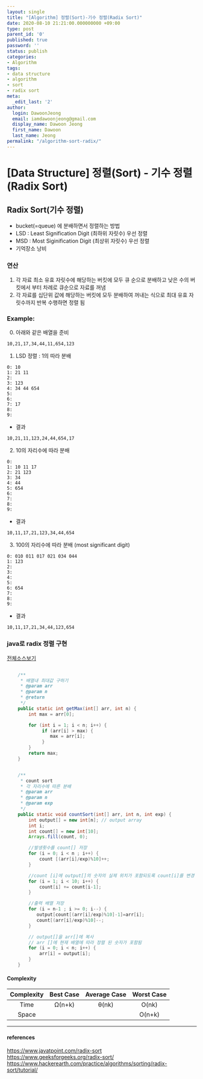 ```yaml
---
layout: single
title: "[Algorithm] 정렬(Sort)-기수 정렬(Radix Sort)"
date: 2020-08-10 21:21:00.000000000 +09:00
type: post
parent_id: '0'
published: true
password: ''
status: publish
categories:
- Algorithm
tags:
- data structure
- algorithm
- sort
- radix sort
meta:
  _edit_last: '2'
author:
  login: DawoonJeong
  email: iamdawoonjeong@gmail.com
  display_name: Dawoon Jeong
  first_name: Dawoon
  last_name: Jeong
permalink: "/algorithm-sort-radix/"
---
```

# [Data Structure] 정렬(Sort) - 기수 정렬(Radix Sort)

## Radix Sort(기수 정렬)
- bucket(=queue) 에 분배하면서 정렬하는 방법
- LSD : Least Signification Digit (최하위 자릿수) 우선 정렬
- MSD : Most Siginification Digit (최상위 자릿수) 우선 정렬
- 기억장소 낭비

### 연산
1. 각 자료 최소 유효 자릿수에 해당하는 버킷에 모두 큐 순으로 분배하고 낮은 수의 버킷에서 부터 차례로 큐순으로 자료를 꺼냄
2. 각 자료를 십단위 값에 해당하는 버킷에 모두 분배하여 꺼내는 식으로 최대 유효 자릿수까지 반복 수행하면 정렬 됨  

### Example:

0. 아래와 같은 배열을 준비  


```
10,21,17,34,44,11,654,123
```


1.  LSD 정렬  : 1의 따라 분배  


```
0: 10
1: 21 11
2:
3: 123
4: 34 44 654
5:
6:
7: 17
8:
9:
```


- 결과


```
10,21,11,123,24,44,654,17
```


2. 10의 자리수에 따라 분배


```
0:
1: 10 11 17
2: 21 123
3: 34
4: 44
5: 654
6:
7:
8:
9:
```


- 결과

```
10,11,17,21,123,34,44,654
```


3. 100의 자리수에 따라 분배 (most significant digit)


```
0: 010 011 017 021 034 044
1: 123
2:
3:
4:
5:
6: 654
7:
8:
9:
```


- 결과


```
10,11,17,21,34,44,123,654
```


### java로 radix 정렬 구현

[전체소스보기](https://github.com/iamdawoonjeong/java-datastructure-algorithm/blob/master/java-datastructure/src/sort/radix/RadixSort.java)


```java

    /**
     * 배열내 최대값 구하기
     * @param arr
     * @param n
     * @return
     */
    public static int getMax(int[] arr, int n) {
        int max = arr[0];

        for (int i = 1; i < n; i++) {
             if (arr[i] > max) {
                max = arr[i];
             }
        }
        return max;
    }


    /**
     * count sort
     * 각 자리수에 따른 분배
     * @param arr
     * @param n
     * @param exp
     */
    public static void countSort(int[] arr, int n, int exp) {
        int output[] = new int[n]; // output array
        int i;
        int count[] = new int[10];
        Arrays.fill(count, 0);

        //발생횟수를 count[] 저장
        for (i = 0; i < n ; i++) {
            count [(arr[i]/exp)%10]++;
        }

        //count [i]에 output[]의 숫자의 실제 위치가 포함되도록 count[i]를 변경
        for (i = 1; i < 10; i++) {
            count[i] += count[i-1];
        }

        //출력 배열 저장
        for (i = n-1 ; i >= 0; i--) {
           output[count[(arr[i]/exp)%10]-1]=arr[i];
           count[(arr[i]/exp)%10]--;
        }

        // output[]을 arr[]에 복사
        // arr []에 현재 배열에 따라 정렬 된 숫자가 포함됨
        for (i = 0; i < n; i++) {
            arr[i] = output[i];
        }
    }

```


#### Complexity


| Complexity | Best Case | Average Case | Worst Case |
|:--------:|:--------:|:--------:|:--------:|
| Time | Ω(n+k) | θ(nk) | O(nk) |
| Space | | | O(n+k) |


---

#### references
<https://www.javatpoint.com/radix-sort>   
<https://www.geeksforgeeks.org/radix-sort/>    
<https://www.hackerearth.com/practice/algorithms/sorting/radix-sort/tutorial/>  
